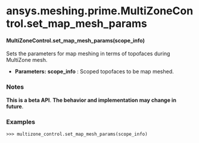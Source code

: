 # ansys.meshing.prime.MultiZoneControl.set_map_mesh_params

<a id="ansys.meshing.prime.MultiZoneControl.set_map_mesh_params"></a>

#### MultiZoneControl.set_map_mesh_params(scope_info)

Sets the parameters for map meshing in terms of topofaces during MultiZone mesh.

* **Parameters:**
  **scope_info**
  : Scoped topofaces to be map meshed.

### Notes

**This is a beta API**. **The behavior and implementation may change in future**.

### Examples

```pycon
>>> multizone_control.set_map_mesh_params(scope_info)
```

<!-- !! processed by numpydoc !! -->
